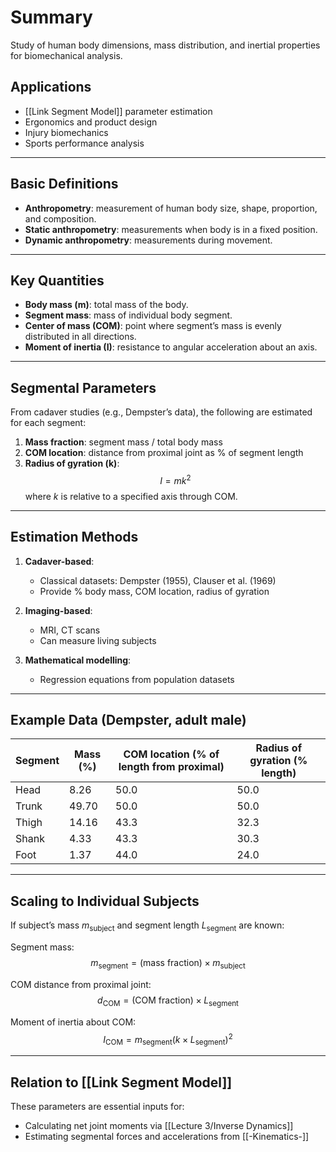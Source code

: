 # Summary
Study of human body dimensions, mass distribution, and inertial properties for biomechanical analysis.

## Applications
- [[Link Segment Model]] parameter estimation
- Ergonomics and product design
- Injury biomechanics
- Sports performance analysis

---

## Basic Definitions

- **Anthropometry**: measurement of human body size, shape, proportion, and composition.
- **Static anthropometry**: measurements when body is in a fixed position.
- **Dynamic anthropometry**: measurements during movement.

---

## Key Quantities

- **Body mass (m)**: total mass of the body.
- **Segment mass**: mass of individual body segment.
- **Center of mass (COM)**: point where segment’s mass is evenly distributed in all directions.
- **Moment of inertia (I)**: resistance to angular acceleration about an axis.

---

## Segmental Parameters

From cadaver studies (e.g., Dempster’s data), the following are estimated for each segment:

1. **Mass fraction**: segment mass / total body mass
2. **COM location**: distance from proximal joint as % of segment length
3. **Radius of gyration (k)**: 
$$
I = m k^2
$$
where $k$ is relative to a specified axis through COM.

---

## Estimation Methods

1. **Cadaver-based**:
   - Classical datasets: Dempster (1955), Clauser et al. (1969)
   - Provide % body mass, COM location, radius of gyration

2. **Imaging-based**:
   - MRI, CT scans
   - Can measure living subjects

3. **Mathematical modelling**:
   - Regression equations from population datasets

---

## Example Data (Dempster, adult male)

| Segment   | Mass (%) | COM location (% of length from proximal) | Radius of gyration (% length) |
|-----------|----------|------------------------------------------|--------------------------------|
| Head      | 8.26     | 50.0                                     | 50.0                           |
| Trunk     | 49.70    | 50.0                                     | 50.0                           |
| Thigh     | 14.16    | 43.3                                     | 32.3                           |
| Shank     | 4.33     | 43.3                                     | 30.3                           |
| Foot      | 1.37     | 44.0                                     | 24.0                           |

---

## Scaling to Individual Subjects

If subject’s mass $m_{\text{subject}}$ and segment length $L_{\text{segment}}$ are known:

Segment mass:
$$
m_{\text{segment}} = \text{(mass fraction)} \times m_{\text{subject}}
$$

COM distance from proximal joint:
$$
d_{\text{COM}} = \text{(COM fraction)} \times L_{\text{segment}}
$$

Moment of inertia about COM:
$$
I_{\text{COM}} = m_{\text{segment}} \left(k \times L_{\text{segment}}\right)^2
$$

---

## Relation to [[Link Segment Model]]

These parameters are essential inputs for:
- Calculating net joint moments via [[Lecture 3/Inverse Dynamics]]
- Estimating segmental forces and accelerations from [[-Kinematics-]]
